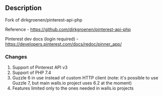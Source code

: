 ## Description

Fork of dirkgroenen/pinterest-api-php

Reference - https://github.com/dirkgroenen/pinterest-api-php

Pinterest dev docs (login required) - https://developers.pinterest.com/docs/redoc/pinner_app/

### Changes

1. Support of Pinterest API v3
2. Support of PHP 7.4
3. Guzzle 6 in use instead of custom HTTP client (note: it's possible to use Guzzle 7, but main walls.io project uses 6.2 at the moment)
4. Features limited only to the ones needed in walls.io projects
